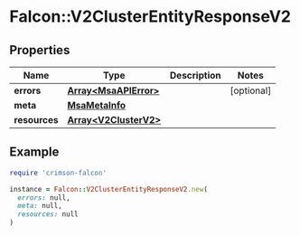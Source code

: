 # Falcon::V2ClusterEntityResponseV2

## Properties

| Name | Type | Description | Notes |
| ---- | ---- | ----------- | ----- |
| **errors** | [**Array&lt;MsaAPIError&gt;**](MsaAPIError.md) |  | [optional] |
| **meta** | [**MsaMetaInfo**](MsaMetaInfo.md) |  |  |
| **resources** | [**Array&lt;V2ClusterV2&gt;**](V2ClusterV2.md) |  |  |

## Example

```ruby
require 'crimson-falcon'

instance = Falcon::V2ClusterEntityResponseV2.new(
  errors: null,
  meta: null,
  resources: null
)
```


